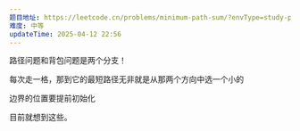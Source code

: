 ```yaml
---
题目地址: https://leetcode.cn/problems/minimum-path-sum/?envType=study-plan-v2&envId=top-100-liked
难度: 中等
updateTime: 2025-04-12 22:56
---
```

路径问题和背包问题是两个分支！

每次走一格，那到它的最短路径无非就是从那两个方向中选一个小的

边界的位置要提前初始化

目前就想到这些。